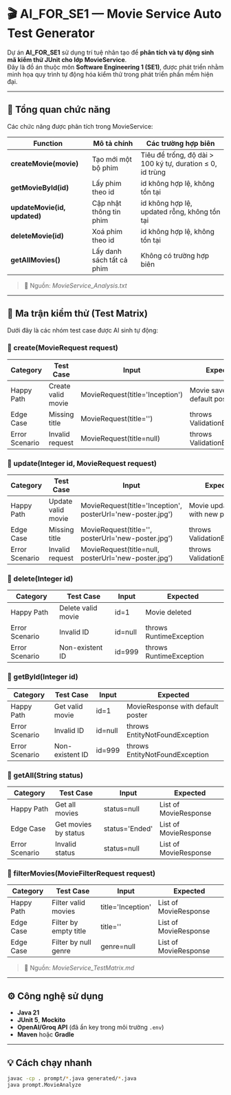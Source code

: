 # 🎬 AI_FOR_SE1 — Movie Service Auto Test Generator

Dự án **AI_FOR_SE1** sử dụng trí tuệ nhân tạo để **phân tích và tự động sinh mã kiểm thử JUnit cho lớp MovieService**.  
Đây là đồ án thuộc môn **Software Engineering 1 (SE1)**, được phát triển nhằm minh họa quy trình tự động hóa kiểm thử trong phát triển phần mềm hiện đại.

---

## 🚀 Tổng quan chức năng

Các chức năng được phân tích trong MovieService:

| Function | Mô tả chính | Các trường hợp biên |
|-----------|-------------|--------------------|
| **createMovie(movie)** | Tạo mới một bộ phim | Tiêu đề trống, độ dài > 100 ký tự, duration ≤ 0, id trùng |
| **getMovieById(id)** | Lấy phim theo id | id không hợp lệ, không tồn tại |
| **updateMovie(id, updated)** | Cập nhật thông tin phim | id không hợp lệ, updated rỗng, không tồn tại |
| **deleteMovie(id)** | Xoá phim theo id | id không hợp lệ, không tồn tại |
| **getAllMovies()** | Lấy danh sách tất cả phim | Không có trường hợp biên |

> 📄 Nguồn: *MovieService_Analysis.txt*

---

## 🧪 Ma trận kiểm thử (Test Matrix)

Dưới đây là các nhóm test case được AI sinh tự động:

### 🔹 create(MovieRequest request)
| Category | Test Case | Input | Expected |
|-----------|------------|--------|-----------|
| Happy Path | Create valid movie | MovieRequest(title='Inception') | Movie saved with default poster |
| Edge Case | Missing title | MovieRequest(title='') | throws ValidationException |
| Error Scenario | Invalid request | MovieRequest(title=null) | throws ValidationException |

### 🔹 update(Integer id, MovieRequest request)
| Category | Test Case | Input | Expected |
|-----------|------------|--------|-----------|
| Happy Path | Update valid movie | MovieRequest(title='Inception', posterUrl='new-poster.jpg') | Movie updated with new poster |
| Edge Case | Missing title | MovieRequest(title='', posterUrl='new-poster.jpg') | throws ValidationException |
| Error Scenario | Invalid request | MovieRequest(title=null, posterUrl='new-poster.jpg') | throws ValidationException |

### 🔹 delete(Integer id)
| Category | Test Case | Input | Expected |
|-----------|------------|--------|-----------|
| Happy Path | Delete valid movie | id=1 | Movie deleted |
| Error Scenario | Invalid ID | id=null | throws RuntimeException |
| Error Scenario | Non-existent ID | id=999 | throws RuntimeException |

### 🔹 getById(Integer id)
| Category | Test Case | Input | Expected |
|-----------|------------|--------|-----------|
| Happy Path | Get valid movie | id=1 | MovieResponse with default poster |
| Error Scenario | Invalid ID | id=null | throws EntityNotFoundException |
| Error Scenario | Non-existent ID | id=999 | throws EntityNotFoundException |

### 🔹 getAll(String status)
| Category | Test Case | Input | Expected |
|-----------|------------|--------|-----------|
| Happy Path | Get all movies | status=null | List of MovieResponse |
| Edge Case | Get movies by status | status='Ended' | List of MovieResponse |
| Error Scenario | Invalid status | status=null | List of MovieResponse |

### 🔹 filterMovies(MovieFilterRequest request)
| Category | Test Case | Input | Expected |
|-----------|------------|--------|-----------|
| Happy Path | Filter valid movies | title='Inception' | List of MovieResponse |
| Edge Case | Filter by empty title | title='' | List of MovieResponse |
| Edge Case | Filter by null genre | genre=null | List of MovieResponse |

> 📄 Nguồn: *MovieService_TestMatrix.md*

---

## ⚙️ Công nghệ sử dụng
- **Java 21**
- **JUnit 5**, **Mockito**
- **OpenAI/Groq API** (đã ẩn key trong môi trường `.env`)
- **Maven** hoặc **Gradle**

---

## 💡 Cách chạy nhanh
```bash
javac -cp . prompt/*.java generated/*.java
java prompt.MovieAnalyze
